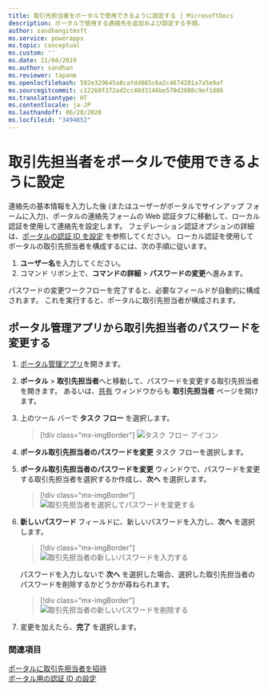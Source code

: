 ```yaml
---
title: 取引先担当者をポータルで使用できるように設定する | MicrosoftDocs
description: ポータルで使用する連絡先を追加および設定する手順。
author: sandhangitmsft
ms.service: powerapps
ms.topic: conceptual
ms.custom: ''
ms.date: 11/04/2019
ms.author: sandhan
ms.reviewer: tapanm
ms.openlocfilehash: 592e329645a8cafdd085c6a2c4674201a7a5e9af
ms.sourcegitcommit: c12260f372ad2cc48d3146be570d2088c9ef1d86
ms.translationtype: HT
ms.contentlocale: ja-JP
ms.lasthandoff: 06/20/2020
ms.locfileid: "3494652"
---
```

# <a name="configure-a-contact-for-use-on-a-portal"></a>取引先担当者をポータルで使用できるように設定

連絡先の基本情報を入力した後 (またはユーザーがポータルでサインアップ フォームに入力)、ポータルの連絡先フォームの Web 認証タブに移動して、ローカル認証を使用して連絡先を設定します。 フェデレーション認証オプションの詳細は、[ポータルの認証 ID を設定](set-authentication-identity.md) を参照してください。 ローカル認証を使用してポータルの取引先担当者を構成するには、次の手順に従います。  

1.  **ユーザー名**を入力してください。
2.  コマンド リボン上で、**コマンドの詳細** &gt; **パスワードの変更**へ進みます。

パスワードの変更ワークフローを完了すると、必要なフィールドが自動的に構成されます。 これを実行すると、ポータルに取引先担当者が構成されます。

## <a name="change-password-for-a-contact-from-portal-management-app"></a>ポータル管理アプリから取引先担当者のパスワードを変更する

1.  [ポータル管理アプリ](configure-portal.md)を開きます。

2.  **ポータル** > **取引先担当者**へと移動して、パスワードを変更する取引先担当者を開きます。
    あるいは、[共有](../manage-existing-portals.md#share) ウィンドウからも **取引先担当者** ページを開けます。 

3.  上のツール バーで **タスク フロー** を選択します。

    > [!div class="mx-imgBorder"]
    > ![タスク フロー アイコン](../media/task-flow.png "タスク フロー アイコン")

4.  **ポータル取引先担当者のパスワードを変更** タスク フローを選択します。

5.  **ポータル取引先担当者のパスワードを変更** ウィンドウで、パスワードを変更する取引先担当者を選択するか作成し、**次へ** を選択します。

    > [!div class="mx-imgBorder"]
    > ![取引先担当者を選択してパスワードを変更する](../media/change-password-select-contact.png "取引先担当者を選択してパスワードを変更する")

6.  **新しいパスワード** フィールドに、新しいパスワードを入力し、**次へ** を選択します。

    > [!div class="mx-imgBorder"]
    > ![取引先担当者の新しいパスワードを入力する](../media/change-password-new-password.png "取引先担当者の新しいパスワードを入力する")

    パスワードを入力しないで **次へ** を選択した場合、選択した取引先担当者のパスワードを削除するかどうかが尋ねられます。

    > [!div class="mx-imgBorder"]
    > ![取引先担当者の新しいパスワードを削除する](../media/change-password-remove-password.png "取引先担当者を選択してパスワードを削除する")

7.  変更を加えたら、**完了** を選択します。


### <a name="see-also"></a>関連項目
[ポータルに取引先担当者を招待](invite-contacts.md)  
[ポータル用の認証 ID の設定](set-authentication-identity.md)  